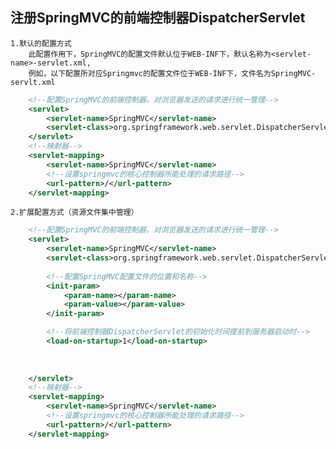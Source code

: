  ## 注册SpringMVC的前端控制器DispatcherServlet
 
    1.默认的配置方式
        此配置作用下，SpringMVC的配置文件默认位于WEB-INF下，默认名称为<servlet-name>-servlet.xml,
        例如，以下配置所对应Springmvc的配置文件位于WEB-INF下，文件名为SpringMVC-servlt.xml
```xml
    <!--配置SpringMVC的前端控制器，对浏览器发送的请求进行统一管理-->
    <servlet>
        <servlet-name>SpringMVC</servlet-name>
        <servlet-class>org.springframework.web.servlet.DispatcherServlet</servlet-class>
    </servlet>
    <!--映射器-->
    <servlet-mapping>
        <servlet-name>SpringMVC</servlet-name>
        <!--设置springmvc的核心控制器所能处理的请求路径-->
        <url-pattern>/</url-pattern>
    </servlet-mapping>

```
    2.扩展配置方式（资源文件集中管理）
```xml
    <!--配置SpringMVC的前端控制器，对浏览器发送的请求进行统一管理-->
    <servlet>
        <servlet-name>SpringMVC</servlet-name>
        <servlet-class>org.springframework.web.servlet.DispatcherServlet</servlet-class>
    
        <!--配置SpringMVC配置文件的位置和名称-->
        <init-param>
            <param-name></param-name>
            <param-value></param-value>
        </init-param>

        <!--将前端控制器DispatcherServlet的初始化时间提前到服务器启动时-->
        <load-on-startup>1</load-on-startup>
    
    
    
    </servlet>
    <!--映射器-->
    <servlet-mapping>
        <servlet-name>SpringMVC</servlet-name>
        <!--设置springmvc的核心控制器所能处理的请求路径-->
        <url-pattern>/</url-pattern>
    </servlet-mapping>
```